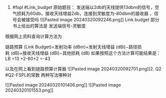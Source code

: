 1. #fspl #Link_budget
原始题目： 发送端以2db的天线提供13dbm的信号，空气损耗为60db，接收天线增益2db，连接到灵敏度为-80dbm的接收器
，信号会被接受吗
![[Pasted image 20240320092246.png]]
Link budget 部分  书上给出的算法是  发送端信号-灵敏度

根据网上资料查询计算方法为

链路预算 (Link Budget)=发射功率 (dBm)+发射天线增益 (dBi)−路径损耗 (dB)+接收天线增益 (dBi)−其他损耗 (dB)
如果按照这个方法计算可能结果是： LB =13 +2-60+2 =-43  

以及在网上看到链路预算计算器
![[Pasted image 20240320092701.png]]2. Q2 #Q2-FSPL的常数 
两种写法哪种对

![[Pasted image 20240320101406.png]]
![[Pasted image 20240320101553.png]]

